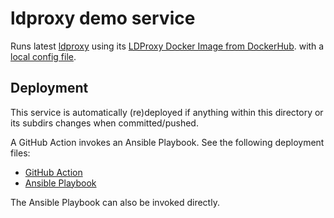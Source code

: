 # ldproxy demo service 
Runs latest [ldproxy](https://github.com/interactive-instruments/ldproxy) using
its [LDProxy Docker Image from DockerHub](https://hub.docker.com/r/iide/ldproxy).
with a [local config file](data/cfg.yml).

## Deployment

This service is automatically (re)deployed if anything within this directory or its subdirs changes
when committed/pushed.

A GitHub Action invokes an Ansible Playbook.
See the following deployment files:

* [GitHub Action](../../.github/workflows/deploy.ldproxy.yml)
* [Ansible Playbook](../../ansible/deploy.yml)

The Ansible Playbook can also be invoked directly.
